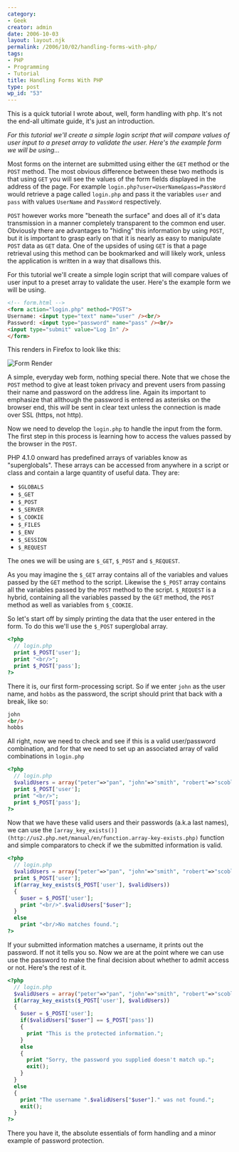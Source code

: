 ```yaml
---
category:
- Geek
creator: admin
date: 2006-10-03
layout: layout.njk
permalink: /2006/10/02/handling-forms-with-php/
tags:
- PHP
- Programming
- Tutorial
title: Handling Forms With PHP
type: post
wp_id: "53"
---
```


This is a quick tutorial I wrote about, well, form handling with php.  It's not the end-all ultimate guide, it's just an introduction.


_For this tutorial we'll create a simple login script that will compare values of user input to a preset array to validate the user. Here's the example form we will be using..._

<!--nextpage-->

Most forms on the internet are submitted using either the `GET` method or the `POST` method.  The most obvious difference between these two methods is that using `GET` you will see the values of the form fields displayed in the address of the page.  For example `login.php?user=UserName&pass=PassWord` would retrieve a page called `login.php` and pass it the variables `user` and `pass` with values `UserName` and `PassWord` respectively.


`POST` however works more "beneath the surface" and does all of it's data transmission in a manner completely transparent to the common end user.  Obviously there are advantages to "hiding" this information by using `POST`, but it is important to grasp early on that it is nearly as easy to manipulate `POST` data as `GET` data.  One of the upsides of using `GET` is that a page retrieval using this method can be bookmarked and will likely work, unless the application is written in a way that disallows this.

For this tutorial we'll create a simple login script that will compare values of user input to a preset array to validate the user. Here's the example form we will be using.

```html
<!-- form.html -->
<form action="login.php" method="POST">
Username: <input type="text" name="user" /><br/>
Password: <input type="password" name="pass" /><br/>
<input type="submit" value="Log In" />
</form>
```

This renders in Firefox to look like this:

![Form Render](https://static.velvetcache.org/pages/2006/10/02/handling-forms-with-php/form.png)

A simple, everyday web form, nothing special there.  Note that we chose the `POST` method to give at least token privacy and prevent users from passing their name and password on the address line.  Again its important to emphasize that allthough the password is entered as asterisks on the browser end, this _will_ be sent in clear text unless the connection is made over SSL (https, not http).


Now we need to develop the `login.php` to handle the input from the form.  The first step in this process is learning how to access the values passed by the browser in the `POST`.

PHP 4.1.0 onward has predefined arrays of variables know as "superglobals".  These arrays can be accessed from anywhere in a script or class and contain a large quantity of useful data.  They are:

- `$GLOBALS`
- `$_GET`
- `$_POST`
- `$_SERVER`
- `$_COOKIE`
- `$_FILES`
- `$_ENV`
- `$_SESSION`
- `$_REQUEST`

The ones we will be using are `$_GET`, `$_POST` and `$_REQUEST`.

As you may imagine the `$_GET` array contains all of the variables and values passed by the `GET` method to the script.  Likewise the `$_POST` array contains all the variables passed by the `POST` method to the script.  `$_REQUEST` is a hybrid, containing all the variables passed by the `GET` method, the `POST` method as well as variables from `$_COOKIE`.


So let's start off by simply printing the data that the user entered in the form.  To do this we'll use the `$_POST` superglobal array.

```php
<?php
  // login.php
  print $_POST['user'];
  print "<br/>";
  print $_POST['pass'];
?>
```

There it is, our first form-processing script.  So if we enter `john` as the user name, and `hobbs` as the password, the script should print that back with a break, like so:

```html
john
<br/>
hobbs
```

All right, now we need to check and see if this is a valid user/password combination, and for that we need to set up an associated array of valid combinations in `login.php`

```php
<?php
  // login.php
  $validUsers = array("peter"=>"pan", "john"=>"smith", "robert"=>"scoble");
  print $_POST['user'];
  print "<br/>";
  print $_POST['pass'];
?>
```

Now that we have these valid users and their passwords (a.k.a last names), we can use the `[array_key_exists()](http://us2.php.net/manual/en/function.array-key-exists.php)` function and simple comparators to check if we the submitted information is valid.

```php
<?php
  // login.php
  $validUsers = array("peter"=>"pan", "john"=>"smith", "robert"=>"scoble");
  print $_POST['user'];
  if(array_key_exists($_POST['user'], $validUsers))
  {
    $user = $_POST['user'];
    print "<br/>".$validUsers["$user"];
  }
  else
    print "<br/>No matches found.";
?>
```

If your submitted information matches a username, it prints out the password.  If not it tells you so. Now we are at the point where we can use use the password to make the final decision about whether to admit access or not.  Here's the rest of it.

```php
<?php
  // login.php
  $validUsers = array("peter"=>"pan", "john"=>"smith", "robert"=>"scoble");
  if(array_key_exists($_POST['user'], $validUsers))
  {
    $user = $_POST['user'];
    if($validUsers["$user"] == $_POST['pass'])
    {
      print "This is the protected information.";
    }
    else
    {
      print "Sorry, the password you supplied doesn't match up.";
      exit();
    }
  }
  else
  {
    print "The username ".$validUsers["$user"]." was not found.";
    exit();
  }
?>
```

There you have it, the absolute essentials of form handling and a minor example of password protection.
